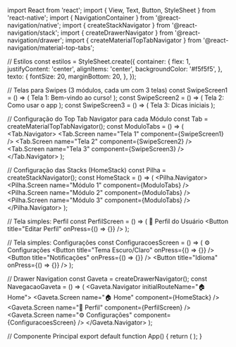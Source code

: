 import React from 'react';
import { View, Text, Button, StyleSheet } from 'react-native';
import { NavigationContainer } from '@react-navigation/native';
import { createStackNavigator } from '@react-navigation/stack';
import { createDrawerNavigator } from '@react-navigation/drawer';
import { createMaterialTopTabNavigator } from '@react-navigation/material-top-tabs';

// Estilos
const estilos = StyleSheet.create({
  container: {
    flex: 1,
    justifyContent: 'center',
    alignItems: 'center',
    backgroundColor: '#f5f5f5',
  },
  texto: {
    fontSize: 20,
    marginBottom: 20,
  },
});

// Telas para Swipes (3 módulos, cada um com 3 telas)
const SwipeScreen1 = () => (
  <View style={estilos.container}><Text style={estilos.texto}>Tela 1: Bem-vindo ao curso!</Text></View>
);
const SwipeScreen2 = () => (
  <View style={estilos.container}><Text style={estilos.texto}>Tela 2: Como usar o app</Text></View>
);
const SwipeScreen3 = () => (
  <View style={estilos.container}><Text style={estilos.texto}>Tela 3: Dicas iniciais</Text></View>
);

// Configuração do Top Tab Navigator para cada Módulo
const Tab = createMaterialTopTabNavigator();
const ModuloTabs = () => (
  <Tab.Navigator>
    <Tab.Screen name="Tela 1" component={SwipeScreen1} />
    <Tab.Screen name="Tela 2" component={SwipeScreen2} />
    <Tab.Screen name="Tela 3" component={SwipeScreen3} />
  </Tab.Navigator>
);

// Configuração das Stacks (HomeStack)
const Pilha = createStackNavigator();
const HomeStack = () => (
  <Pilha.Navigator>
    <Pilha.Screen name="Módulo 1" component={ModuloTabs} />
    <Pilha.Screen name="Módulo 2" component={ModuloTabs} />
    <Pilha.Screen name="Módulo 3" component={ModuloTabs} />
  </Pilha.Navigator>
);

// Tela simples: Perfil
const PerfilScreen = () => (
  <View style={estilos.container}>
    <Text style={estilos.texto}>👤 Perfil do Usuário</Text>
    <Button title="Editar Perfil" onPress={() => {}} />
  </View>
);

// Tela simples: Configurações
const ConfiguracoesScreen = () => (
  <View style={estilos.container}>
    <Text style={estilos.texto}>⚙️ Configurações</Text>
    <Button title="Tema Escuro/Claro" onPress={() => {}} />
    <Button title="Notificações" onPress={() => {}} />
    <Button title="Idioma" onPress={() => {}} />
  </View>
);

// Drawer Navigation
const Gaveta = createDrawerNavigator();
const NavegacaoGaveta = () => (
  <Gaveta.Navigator initialRouteName="🏠 Home">
    <Gaveta.Screen name="🏠 Home" component={HomeStack} />
    <Gaveta.Screen name="👤 Perfil" component={PerfilScreen} />
    <Gaveta.Screen name="⚙️ Configurações" component={ConfiguracoesScreen} />
  </Gaveta.Navigator>
);

// Componente Principal
export default function App() {
  return (
    <NavigationContainer>
      <NavegacaoGaveta />
    </NavigationContainer>
  );
}

